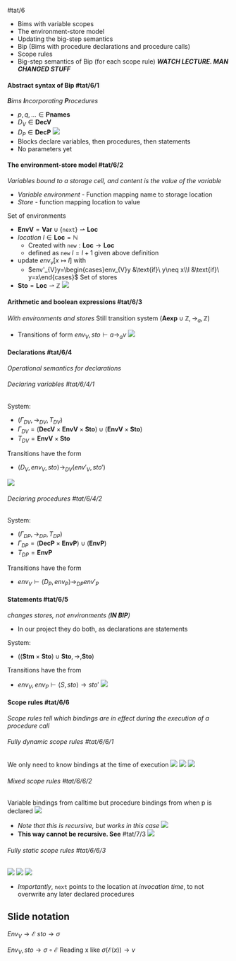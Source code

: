 #tat/6 
- Bims with variable scopes
- The environment-store model
- Updating the big-step semantics
- Bip (Bims with procedure declarations and procedure calls)
- Scope rules
- Big-step semantics of Bip (for each scope rule)
***WATCH LECTURE. MAN CHANGED STUFF***
#### Abstract syntax of Bip #tat/6/1
***B**ims **I**ncorporating **P**rocedures*
- $p, q, \dots\in\mathbf{Pnames}$
- $D_{V}\in\mathbf{DecV}$
- $D_{P}\in\mathbf{DecP}$
![](Pasted%20image%2020240429165900.png)
- Blocks declare variables, then procedures, then statements
- No parameters yet
#### The environment-store model #tat/6/2
*Variables bound to a storage cell, and content is the value of the variable*
- *Variable environment* - Function mapping name to storage location
- *Store* - function mapping location to value

Set of environments
- $\mathbf{EnvV}=\mathbf{Var}\cup\{\texttt{next}\}\rightharpoonup\mathbf{Loc}$
- *location* $l\in\mathbf{Loc}=\mathbb{N}$
	- Created with $\texttt{new}:\mathbf{Loc}\rightarrow\mathbf{Loc}$
	- defined as $\texttt{new}\ l=l+1$ given above definition
- update $env_{v}[x\mapsto l]$ with
	- $env'_{V}y=\begin{cases}env_{V}y &\text{if}\ y\neq x\\l &\text{if}\ y=x\end{cases}$
Set of stores
- $\mathbf{Sto}=\mathbf{Loc}\rightharpoonup\mathbb{Z}$
![](Pasted%20image%2020240429171645.png)
#### Arithmetic and boolean expressions #tat/6/3
*With environments and stores*
Still transition system $(\mathbf{Aexp}\cup\mathbb{Z},\rightarrow_{a},\mathbb{Z})$
- Transitions of form $env_{V},sto\vdash a\rightarrow_{a}v$
![](Pasted%20image%2020240429172220.png)
#### Declarations #tat/6/4
*Operational semantics for declarations*

###### Declaring variables #tat/6/4/1
System:
- $(\Gamma_{DV},\rightarrow_{DV},T_{DV})$
- $\Gamma_{DV}=(\mathbf{DecV}\times\mathbf{EnvV}\times\mathbf{Sto})\cup(\mathbf{EnvV}\times\mathbf{Sto})$
- $T_{DV}=\mathbf{EnvV}\times\mathbf{Sto}$

Transitions have the form
- $\langle D_{V},env_{V},sto\rangle\rightarrow_{DV}(env'_{V},sto')$

![](Pasted%20image%2020240429173136.png)
###### Declaring procedures #tat/6/4/2
System:
- $(\Gamma_{DP},\rightarrow_{DP},T_{DP})$
- $\Gamma_{DP}=(\mathbf{DecP}\times\mathbf{EnvP})\cup(\mathbf{EnvP})$
- $T_{DP}=\mathbf{EnvP}$

Transitions have the form
- $env_{V}\vdash\langle D_{P},env_{P}\rangle\rightarrow_{DP}env'_{P}$

#### Statements #tat/6/5
*changes stores, not environments (**IN BIP**)*
- In our project they do both, as declarations are statements

System:
- $((\mathbf{Stm}\times\mathbf{Sto})\cup\mathbf{Sto},\rightarrow,\mathbf{Sto})$

Transitions have the from
- $env_{V},env_{P}\vdash\langle S,sto\rangle\rightarrow sto'$
![](Pasted%20image%2020240429173956.png)

#### Scope rules #tat/6/6
*Scope rules tell which bindings are in effect during the execution of a procedure call*

###### Fully dynamic scope rules #tat/6/6/1
We only need to know bindings at the time of execution
![](Pasted%20image%2020240429174650.png)
![](Pasted%20image%2020240429174659.png)
![](Pasted%20image%2020240429174706.png)
###### Mixed scope rules #tat/6/6/2
Variable bindings from calltime but procedure bindings from when p is declared
![](Pasted%20image%2020240429175229.png)
- *Note that this is recursive, but works in this case* 
![](Pasted%20image%2020240429174953.png)
- **This way cannot be recursive. See** #tat/7/3
![](Pasted%20image%2020240429175130.png)
###### Fully static scope rules #tat/6/6/3
![](Pasted%20image%2020240429175541.png)
![](Pasted%20image%2020240429175549.png)
![](Pasted%20image%2020240429175558.png)
- *Importantly*, $\texttt{next}$ points to the location at *invocation time*, to not overwrite any later declared procedures

## Slide notation
$Env_{V}\rightarrow\mathcal{E}$
$sto\rightarrow\sigma$

$Env_{V},sto\rightarrow\sigma\circ\mathcal{E}$
Reading x like
$\sigma(\mathcal{E}(x))\rightarrow v$

